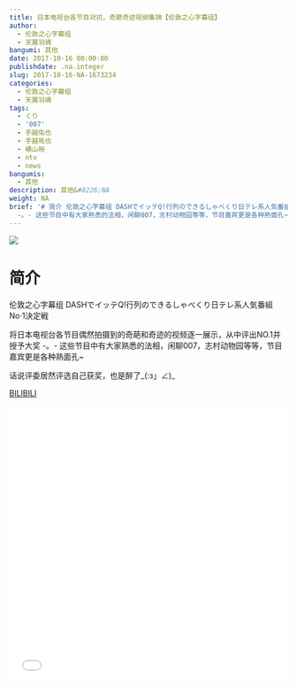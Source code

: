 ```yaml
---
title: 日本电视台各节目对抗，奇葩奇迹视频集锦【伦敦之心字幕组】
author:
  - 伦敦之心字幕组
  - 天翼羽魂
bangumi: 其他
date: 2017-10-16 00:00:00
publishdate: .na.integer
slug: 2017-10-16-NA-1673234
categories:
  - 伦敦之心字幕组
  - 天翼羽魂
tags:
  - くり
  - '007'
  - 手越佑也
  - 手越祐也
  - 横山裕
  - ntv
  - news
bangumis:
  - 其他
description: 其他&#8226;NA
weight: NA
brief: '# 简介 伦敦之心字幕组 DASHでイッテQ!行列のできるしゃべくり日テレ系人気番組No·1決定戦 将日本电视台各节目偶然拍摄到的奇葩和奇迹的视频逐一展示，从中评出NO.1并授予大奖
  -。- 这些节目中有大家熟悉的法相，闲聊007，志村动物园等等，节目嘉宾更是各种熟面孔~ 话说评委居然评选自己获奖，也是醉了_(:з」∠)_'
---
```


![](https://i.imgur.com/GxnuKHN.jpg)

# 简介  
伦敦之心字幕组 DASHでイッテQ!行列のできるしゃべくり日テレ系人気番組No·1決定戦


将日本电视台各节目偶然拍摄到的奇葩和奇迹的视频逐一展示，从中评出NO.1并授予大奖 -。- 这些节目中有大家熟悉的法相，闲聊007，志村动物园等等，节目嘉宾更是各种熟面孔~


话说评委居然评选自己获奖，也是醉了_(:з」∠)_

  [BILIBILI](https://www.bilibili.com/video/av1673234/)


<div class="vcontainer">  <iframe class='video' src="//www.bilibili.com/blackboard/player.html?aid=1673234" width="100%" height="500" frameborder="0" allowfullscreen="allowfullscreen"></iframe></div>

